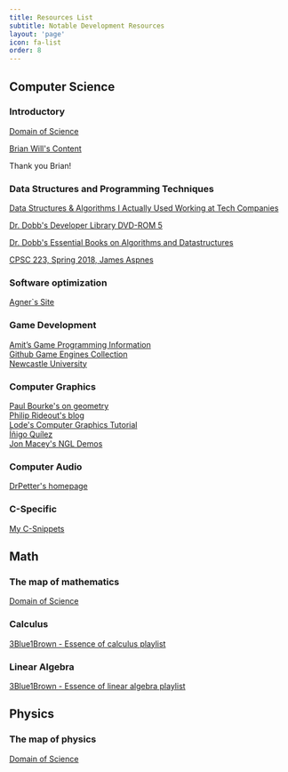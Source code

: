 ```yaml
---
title: Resources List
subtitle: Notable Development Resources
layout: 'page'
icon: fa-list
order: 8
---
```


## Computer Science

### Introductory

[Domain of Science](https://www.youtube.com/watch?v=SzJ46YA_RaA)

[Brian Will's Content](https://brianwill.github.io/)

Thank you Brian!

### Data Structures and Programming Techniques

[Data Structures & Algorithms I Actually Used Working at Tech Companies](https://blog.pragmaticengineer.com/data-structures-and-algorithms-i-actually-used-day-to-day/)

[Dr. Dobb's Developer Library DVD-ROM 5](https://archive.org/download/DrDobbsDVD5)

[Dr. Dobb's Essential Books on Algorithms and Datastructures](http://orion.lcg.ufrj.br/Dr.Dobbs/start.htm)

[CPSC 223, Spring 2018, James Aspnes](http://www.cs.yale.edu/homes/aspnes/classes/223/notes.html)

### Software optimization

[Agner`s Site](https://www.agner.org/optimize/)

### Game Development

[Amit’s Game Programming Information](http://www-cs-students.stanford.edu/~amitp/gameprog.html)<br>
[Github Game Engines Collection](https://github.com/collections/game-engines)<br>
[Newcastle University](https://research.ncl.ac.uk/game/mastersdegree/)

### Computer Graphics

[Paul Bourke's on geometry](http://paulbourke.net/geometry/)<br>
[Philip Rideout's blog](https://prideout.net/)<br>
[Lode's Computer Graphics Tutorial](https://lodev.org/cgtutor/)<br>
[Íñigo Quílez](http://www.iquilezles.org/prods/index.htm)<br>
[Jon Macey's NGL Demos](https://nccastaff.bmth.ac.uk/jmacey/GraphicsLib/Demos/index.html)<br>

### Computer Audio

[DrPetter's homepage](http://www.drpetter.se/article_sound.html)

### C-Specific

[My C-Snippets](https://gist.github.com/Acry/554e04bab3a2669a5ba2ecd4d673e875)

## Math

### The map of mathematics

[Domain of Science](https://www.youtube.com/watch?v=OmJ-4B-mS-Y&t=32s)

### Calculus

[3Blue1Brown - Essence of calculus playlist](https://www.youtube.com/watch?v=WUvTyaaNkzM&list=PLZHQObOWTQDMsr9K-rj53DwVRMYO3t5Yr)

### Linear Algebra

[3Blue1Brown - Essence of linear algebra playlist](https://www.youtube.com/watch?v=fNk_zzaMoSs&list=PLZHQObOWTQDPD3MizzM2xVFitgF8hE_ab)

## Physics

### The map of physics

[Domain of Science](https://www.youtube.com/watch?v=ZihywtixUYo&t=2s)
